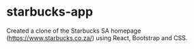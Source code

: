 # starbucks-app
Created a clone of the Starbucks SA homepage (https://www.starbucks.co.za/) using React, Bootstrap and CSS.
